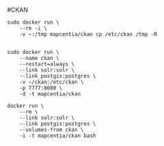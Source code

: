 #CKAN

    sudo docker run \
        --rm -i \
        -v ~:/tmp mapcentia/ckan cp /etc/ckan /tmp -R

        
    sudo docker run \
        --name ckan \
        --restart=always \
        --link solr:solr \
        --link postgis:postgres \
        -v ~/ckan:/etc/ckan \
        -p 7777:8080 \
        -d -t mapcentia/ckan
        
    docker run \
        --rm \
        --link solr:solr \
        --link postgis:postgres \
        --volumes-from ckan \
        -i -t mapcentia/ckan bash